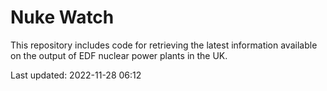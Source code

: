 # Nuke Watch

This repository includes code for retrieving the latest information available on the output of EDF nuclear power plants in the UK.

Last updated: 2022-11-28 06:12